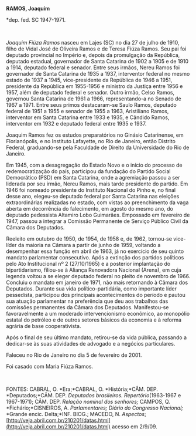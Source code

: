 **RAMOS, Joaquim**

\*dep. fed. SC 1947-1971.

 

*Joaquim Fiúza Ramos* nasceu em Lajes (SC) no dia 27 de julho de 1910,
filho de Vidal José de Oliveira Ramos e de Teresa Fiúza Ramos. Seu pai
foi deputado provincial no Império e, depois da promulgação da
República, deputado estadual, governador de Santa Catarina de 1902 a
1905 e de 1910 a 1914, deputado federal e senador. Entre seus irmãos,
Nereu Ramos foi governador de Santa Catarina de 1935 a 1937, interventor
federal no mesmo estado de 1937 a 1945, vice-presidente da República de
1946 a 1951, presidente da República em 1955-1956 e ministro da Justiça
entre 1956 e 1957, além de deputado federal e senador. Outro irmão,
Celso Ramos, governou Santa Catarina de 1961 a 1966, representando-a no
Senado de 1967 a 1971. Entre seus primos destacaram-se Saulo Ramos,
deputado federal de 1951 a 1955 e senador de 1955 a 1963, Aristiliano
Ramos, interventor em Santa Catarina entre 1933 e 1935, e Cândido Ramos,
interventor em 1932 e deputado federal entre 1935 e 1937.

Joaquim Ramos fez os estudos preparatórios no Ginásio Catarinense, em
Florianópolis, e no Instituto Lafayette, no Rio de Janeiro, então
Distrito Federal, graduando-se pela Faculdade de Direito da Universidade
do Rio de Janeiro.

Em 1945, com a desagregação do Estado Novo e o início do processo de
redemocratização do país, participou da fundação do Partido Social
Democrático (PSD) em Santa Catarina, onde a agremiação passou a ser
liderada por seu irmão, Nereu Ramos, mais tarde presidente do partido.
Em 1946 foi nomeado presidente do Instituto Nacional do Pinho e, no
final desse ano, elegeu-se deputado federal por Santa Catarina nas
eleições extraordinárias realizadas no estado, com vistas ao
preenchimento da vaga aberta em decorrência do falecimento, em agosto do
mesmo ano, do deputado pedessista Altamiro Lobo Guimarães. Empossado em
fevereiro de 1947, passou a integrar a Comissão Permanente de Serviço
Público Civil da Câmara dos Deputados.

Reeleito em outubro de 1950, de 1954, de 1958 e, de 1962, tornou-se
vice-líder da maioria na Câmara a partir de junho de 1959, voltando a
desempenhar essa função em abril de 1963, já no exercício de seu quinto
mandato parlamentar consecutivo. Após a extinção dos partidos políticos
pelo Ato Institucional nº 2 (27/10/1965) e a posterior implantação do
bipartidarismo, filiou-se à Aliança Renovadora Nacional (Arena), em cuja
legenda voltou a se eleger deputado federal no pleito de novembro de
1966. Concluiu o mandato em janeiro de 1971, não mais retornando à
Câmara dos Deputados. Durante sua vida político-partidária, como
importante líder pessedista, participou dos principais acontecimentos do
período e pautou sua atuação parlamentar na preferência que deu aos
trabalhos das comissões permanentes da Câmara dos Deputados.
Manifestou-se favoravelmente a um moderado intervencionismo econômico,
ao monopólio estatal do petróleo e de outros setores básicos da economia
e à reforma agrária de base cooperativista.

Após o final de seu último mandato, retirou-se da vida pública, passando
a dedicar-se às suas atividades de advogado e a negócios particulares.

Faleceu no Rio de Janeiro no dia 5 de fevereiro de 2001.

Foi casado com Maria Fiúza Ramos.

 

FONTES: CABRAL, O. *Era;*CABRAL, O. *História;*CÂM. DEP.
*Deputados;*CÂM. DEP. *Deputados brasileiros. Repertório*(1963-1967 e
1967-1971); CÂM. DEP. *Relação nominal dos senhores;* CAMPOS, Q.
*Fichário;*CISNEIROS, A. *Parlamentares; Diário do Congresso Nacional;*
*Grande encic. Delta;*INF. BIOG.; MACEDO, N. *Aspectos*;
[http://veja.abril.com.br/210201/datas.html](http://veja.abril.com.br/210201/datas.html)
acesso em 2/9/09.

 
